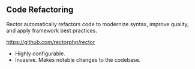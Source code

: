 ## Code Refactoring

Rector automatically refactors code to modernize syntax, improve quality, and apply framework best practices.

https://github.com/rectorphp/rector

- Highly configurable.
- Invasive. Makes notable changes to the codebase.
